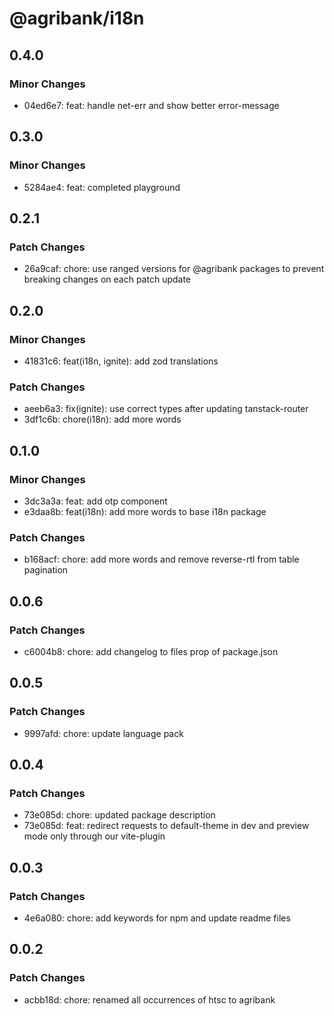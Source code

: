 # @agribank/i18n

## 0.4.0

### Minor Changes

- 04ed6e7: feat: handle net-err and show better error-message

## 0.3.0

### Minor Changes

- 5284ae4: feat: completed playground

## 0.2.1

### Patch Changes

- 26a9caf: chore: use ranged versions for @agribank packages to prevent breaking changes on each patch update

## 0.2.0

### Minor Changes

- 41831c6: feat(i18n, ignite): add zod translations

### Patch Changes

- aeeb6a3: fix(ignite): use correct types after updating tanstack-router
- 3df1c6b: chore(i18n): add more words

## 0.1.0

### Minor Changes

- 3dc3a3a: feat: add otp component
- e3daa8b: feat(i18n): add more words to base i18n package

### Patch Changes

- b168acf: chore: add more words and remove reverse-rtl from table pagination

## 0.0.6

### Patch Changes

- c6004b8: chore: add changelog to files prop of package.json

## 0.0.5

### Patch Changes

- 9997afd: chore: update language pack

## 0.0.4

### Patch Changes

- 73e085d: chore: updated package description
- 73e085d: feat: redirect requests to default-theme in dev and preview mode only through our vite-plugin

## 0.0.3

### Patch Changes

- 4e6a080: chore: add keywords for npm and update readme files

## 0.0.2

### Patch Changes

- acbb18d: chore: renamed all occurrences of htsc to agribank
